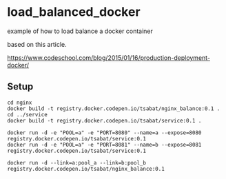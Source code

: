 # load_balanced_docker
example of how to load balance a docker container

based on this article.

https://www.codeschool.com/blog/2015/01/16/production-deployment-docker/

## Setup

```
cd nginx
docker build -t registry.docker.codepen.io/tsabat/nginx_balance:0.1 .
cd ../service
docker build -t registry.docker.codepen.io/tsabat/service:0.1 .

docker run -d -e "POOL=a" -e "PORT=8080" --name=a --expose=8080 registry.docker.codepen.io/tsabat/service:0.1
docker run -d -e "POOL=a" -e "PORT=8081" --name=b --expose=8081 registry.docker.codepen.io/tsabat/service:0.1

docker run -d --link=a:pool_a --link=b:pool_b registry.docker.codepen.io/tsabat/nginx_balance:0.1
```
